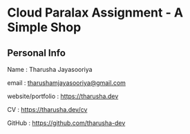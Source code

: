 # Cloud Paralax Assignment -  A Simple Shop

## Personal Info

Name : Tharusha Jayasooriya
<br>

email : tharushamjayasooriya@gmail.com
<br>

website/portfolio : https://tharusha.dev
<br>

CV : https://tharusha.dev/cv
<br>

GitHub : https://github.com/tharusha-dev


